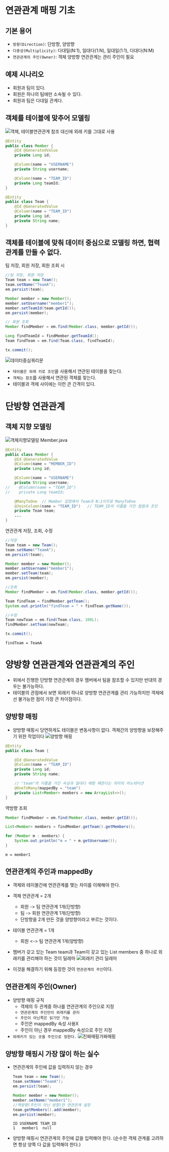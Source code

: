 # 연관관계 매핑 기초

## 기본 용어

* `방향(Direction)`: 단방향, 양방향
* `다중성(Multiplicity)`: 다대일(N:1), 일대다(1:N), 일대일(1:1), 다대다(N:M)
* `연관관계의 주인(Owner)`: 객체 양방향 연관관계는 관리 주인이 필요
## 예제 시나리오
* 회원과 팀이 있다.
* 회원은 하나의 팀에만 소속될 수 있다.
* 회원과 팀은 다대일 관계다.

## 객체를 테이블에 맞추어 모델링
![객체, 테이블연관관계](../img/객체연관관계&테이블연관관계.png)
참조 대신에 외래 키를 그대로 사용
```java
@Entity
public class Member {
    @Id @GeneratedValue
    private Long id;

    @Column(name = "USERNAME")
    private String username;

    @Column(name = "TEAM_ID")
    private Long teamId;
}
```
```java
@Entity
public class Team {
    @Id @GeneratedValue
    @Column(name = "TEAM_ID")
    private Long id;
    private String name;
}
```

## 객체를 테이블에 맞춰 데이터 중심으로 모델링 하면, 협력 관계를 만들 수 없다.
팀 저장, 회원 저장, 회원 조회 시
```java
//팀 저장, 회원 저장
Team team = new Team();
team.setName("TeamA");
em.persist(team);

Member member = new Member();
member.setUsername("member1");
member.setTeamId(team.getId());
em.persist(member);

// 회원 조회
Member findMember = em.find(Member.class, member.getId());

Long findTeamId = findMember.getTeamId();
Team findTeam = em.find(Team.class, findTeamId);

tx.commit();
```

![데이터중심쿼리문](../img/데이터중심모델링쿼리문.png)

* `테이블은 외래 키로 조인`을 사용해서 연관된 테이블을 찾는다.
* `객체는 참조`를 사용해서 연관된 객체를 찾는다.
* 테이블과 객체 사이에는 이런 큰 간격이 있다.

# 단방향 연관관계

## 객체 지향 모델링

![객체지향모델링](../img/객체지향모델링.png)
Member.java
```java
@Entity
public class Member {
    @Id @GeneratedValue
    @Column(name = "MEMBER_ID")
    private Long id;

    @Column(name = "USERNAME")
    private String username;
//    @Column(name = "TEAM_ID")
//    private Long teamId;

    @ManyToOne  // Member 입장에서 Team과 N:1이므로 ManyToOne
    @JoinColumn(name = "TEAM_ID")   // TEAM_ID의 이름을 가진 컬럼과 조인
    private Team team;
    ...
}
```

연관관계 저장, 조회, 수정
```java
//저장
Team team = new Team();
team.setName("TeamA");
em.persist(team);

Member member = new Member();
member.setUsername("member1");
member.setTeam(team);
em.persist(member);

//조회
Member findMember = em.find(Member.class, member.getId());

Team findTeam = findMember.getTeam();
System.out.println("findTeam = " + findTeam.getName());

//수정
Team newTeam = em.find(Team.class, 100L);
findMember.setTeam(newTeam);

tx.commit();
```
```
findTeam = TeamA
```   

# 양방향 연관관계와 연관관계의 주인

* 위에서 진행한 단방향 연관관계의 경우 멤버에서 팀을 참조할 수 있지만 반대의 경우는 불가능하다.
* 테이블의 관점에서 보면 외래키 하나로 양방향 연관관계를 관리 가능하지만 객체에선 불가능한 점이 가장 큰 차이점이다.

## 양방향 매핑
* 양방향 매핑시 당연하게도 테이블은 변동사항이 없다. 객체간의 양방향을 보장해주기 위한 작업이다
![양방향 매핑](../img/양방향매핑.png)

```java
@Entity
public class Team {

    @Id @GeneratedValue
    @Column(name = "TEAM_ID")
    private Long id;
    private String name;

    // "team"의 이름을 가진 속성과 일대다 매핑 해준다는 의미의 어노테이션
    @OneToMany(mappedBy = "team")   
    private List<Member> members = new ArrayList<>();
}
```

역방향 조회
```java
Member findMember = em.find(Member.class, member.getId());

List<Member> members = findMember.getTeam().getMembers();

for (Member m : members) {
    System.out.println("m = " + m.getUsername());
}
```
```
m = member1
```

## 연관관계의 주인과 mappedBy
* 객체와 테이블간에 연관관계를 맺는 차이를 이해해야 한다.
* 객체 연관관계 = 2개
  * 회원 -> 팀 연관관계 1개(단방향)
  * 팀 -> 회원 연관관계 1개(단방향)
  * 단방향을 2개 만든 것을 양방향이라고 부르는 것이다.
* 테이블 연관관계 = 1개
  * 회원 <-> 팀 연관관계 1개(양방향)

* 멤버가 갖고 있는 Team team과 Team이 갖고 있는 List members 중 하나로 외래키를 관리해야 하는 것이 딜레마 
![외래키 관리 딜레마](../img/외래키관리딜레마.png)
* 이것을 해결하기 위해 등장한 것이 `연관관계의 주인`이다.
 
## 연관관계의 주인(Owner)
* 양방향 매핑 규칙
  * 객체의 두 관계중 하나를 연관관계의 주인으로 지정
  * `연관관계의 주인만이 외래키를 관리`
  * `주인이 아닌쪽은 읽기만 가능`
  * 주인은 mappedBy 속성 사용X
  * 주인이 아닌 경우 mappedBy 속성으로 주인 지정
* `외래키가 있는 곳을 주인으로 정한다.`
![진짜매핑가짜매핑](../img/진짜매핑가짜매핑.png)

## 양방향 매핑시 가장 많이 하는 실수

* 연관관계의 주인에 값을 입력하지 않는 경우
    ```java
    Team team = new Team();
    team.setName("TeamA");
    em.persist(team);

    Member member = new Member();
    member.setName("member1");
    //역방향(주인이 아닌 방향)만 연관관계 설정
    team.getMembers().add(member);
    em.persist(member);
    ```
    ```
    ID USERNAME TEAM_ID
    1   member1  null
    ```
* 양방향 매핑시 연관관계의 주인에 값을 입력해야 한다. (순수한 객체 관계를 고려하면 항상 양쪽 다 값을 입력해야 한다.)

